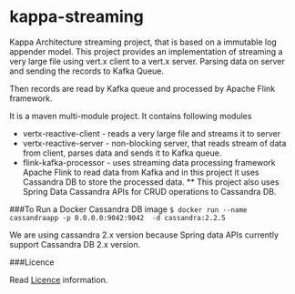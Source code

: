 # kappa-streaming

Kappa Architecture streaming project, that is based on a immutable log appender model. This project provides an implementation of streaming a very large file using vert.x client to a vert.x server. Parsing data on server and sending the records to Kafka Queue.

Then records are read by Kafka queue and processed by Apache Flink framework.

It is a maven multi-module project. It contains following modules

*  vertx-reactive-client - reads a very large file and streams it to server
*  vertx-reactive-server - non-blocking server, that reads stream of data from client, parses data and sends it to Kafka queue.
*  flink-kafka-processor - uses streaming data processing framework Apache Flink to read data from Kafka and in this project it uses Cassandra DB to store the processed data.
** This project also uses Spring Data Cassandra APIs for CRUD operations to Cassandra DB.


###To Run a Docker Cassandra DB image
`$ docker run --name cassandraapp -p 0.0.0.0:9042:9042  -d cassandra:2.2.5`

We are using cassandra 2.x version because Spring data APIs currently support Cassandra DB 2.x version.

###Licence

Read [Licence](https://github.com/tuhingupta/kappa-streaming/blob/master/license.md) information.
